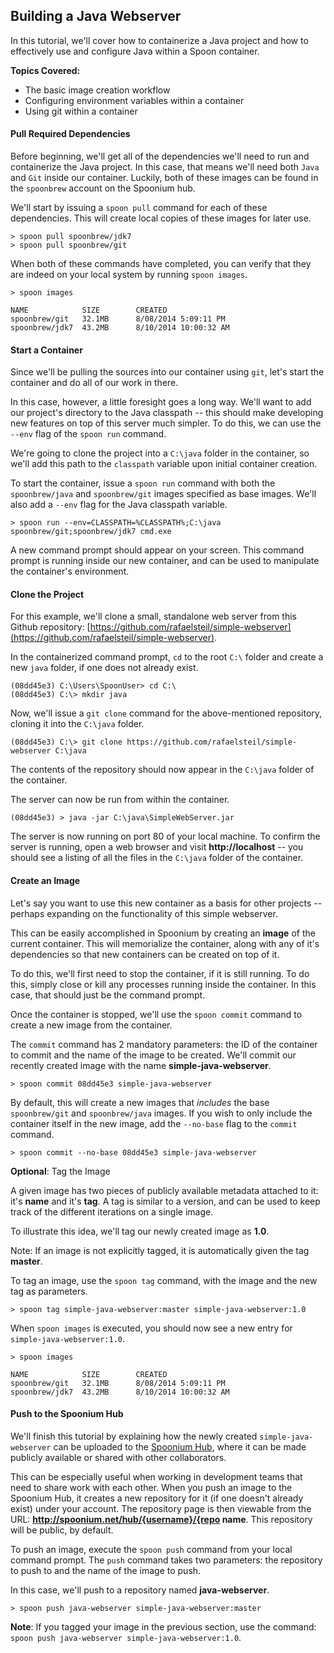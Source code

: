 ## Building a Java Webserver

In this tutorial, we'll cover how to containerize a Java project and how to effectively use and configure Java within a Spoon container. 

**Topics Covered:**

- The basic image creation workflow
- Configuring environment variables within a container
- Using git within a container

#### Pull Required Dependencies

Before beginning, we'll get all of the dependencies we'll need to run and containerize the Java project. In this case, that means we'll need both `Java` and `Git` inside our container. Luckily, both of these images can be found in the `spoonbrew` account on the Spoonium hub. 

We'll start by issuing a `spoon pull` command for each of these dependencies. This will create local copies of these images for later use. 

	> spoon pull spoonbrew/jdk7
	> spoon pull spoonbrew/git

When both of these commands have completed, you can verify that they are indeed on your local system by running `spoon images`. 

	> spoon images

	NAME			SIZE		CREATED
	spoonbrew/git	32.1MB 		8/08/2014 5:09:11 PM
	spoonbrew/jdk7	43.2MB 		8/10/2014 10:00:32 AM


#### Start a Container

Since we'll be pulling the sources into our container using `git`, let's start the container and do all of our work in there. 

In this case, however, a little foresight goes a long way. We'll want to add our project's directory to the Java classpath -- this should make developing new features on top of this server much simpler. To do this, we can use the `--env` flag of the `spoon run` command. 

We're going to clone the project into a `C:\java` folder in the container, so we'll add this path to the `classpath` variable upon initial container creation. 

To start the container, issue a `spoon run` command with both the `spoonbrew/java` and `spoonbrew/git` images specified as base images. We'll also add a `--env` flag for the Java classpath variable. 

	> spoon run --env=CLASSPATH=%CLASSPATH%;C:\java spoonbrew/git;spoonbrew/jdk7 cmd.exe

A new command prompt should appear on your screen. This command prompt is running inside our new container, and can be used to manipulate the container's environment. 

#### Clone the Project

For this example, we'll clone a small, standalone web server from this Github repository: [https://github.com/rafaelsteil/simple-webserver](https://github.com/rafaelsteil/simple-webserver). 

In the containerized command prompt, `cd` to the root `C:\` folder and create a new `java` folder, if one does not already exist. 

	(08dd45e3) C:\Users\SpoonUser> cd C:\
	(08dd45e3) C:\> mkdir java

Now, we'll issue a `git clone` command for the above-mentioned repository, cloning it into the `C:\java` folder. 

	(08dd45e3) C:\> git clone https://github.com/rafaelsteil/simple-webserver C:\java

The contents of the repository should now appear in the `C:\java` folder of the container.

The server can now be run from within the container.

	(08dd45e3) > java -jar C:\java\SimpleWebServer.jar

The server is now running on port 80 of your local machine. To confirm the server is running, open a web browser and visit **http://localhost** -- you should see a listing of all the files in the `C:\java` folder of the container. 

#### Create an Image

Let's say you want to use this new container as a basis for other projects -- perhaps expanding on the functionality of this simple webserver. 

This can be easily accomplished in Spoonium by creating an **image** of the current container. This will memorialize the container, along with any of it's dependencies so that new containers can be created on top of it. 

To do this, we'll first need to stop the container, if it is still running. To do this, simply close or kill any processes running inside the container. In this case, that should just be the command prompt. 

Once the container is stopped, we'll use the `spoon commit` command to create a new image from the container. 

The `commit` command has 2 mandatory parameters: the ID of the container to commit and the name of the image to be created. We'll commit our recently created image with the name **simple-java-webserver**. 

	> spoon commit 08dd45e3 simple-java-webserver

By default, this will create a new images that *includes* the base `spoonbrew/git` and `spoonbrew/java` images. If you wish to only include the container itself in the new image, add the `--no-base` flag to the `commit` command. 

	> spoon commit --no-base 08dd45e3 simple-java-webserver

**Optional**: Tag the Image

A given image has two pieces of publicly available metadata attached to it: it's **name** and it's **tag**. A tag is similar to a version, and can be used to keep track of the different iterations on a single image. 

To illustrate this idea, we'll tag our newly created image as **1.0**.

Note: If an image is not explicitly tagged, it is automatically given the tag **master**. 

To tag an image, use the `spoon tag` command, with the image and the new tag as parameters. 

	> spoon tag simple-java-webserver:master simple-java-webserver:1.0

When `spoon images` is executed, you should now see a new entry for `simple-java-webserver:1.0`.

	> spoon images

	NAME			SIZE		CREATED
	spoonbrew/git	32.1MB 		8/08/2014 5:09:11 PM
	spoonbrew/jdk7	43.2MB 		8/10/2014 10:00:32 AM
    
#### Push to the Spoonium Hub

We'll finish this tutorial by explaining how the newly created `simple-java-webserver` can be uploaded to the [Spoonium Hub](http://spoonium.net/hub), where it can be made publicly available or shared with other collaborators. 

This can be especially useful when working in development teams that need to share work with each other. When you push an image to the Spoonium Hub, it creates a new repository for it (if one doesn't already exist) under your account. The repository page is then viewable from the URL: **http://spoonium.net/hub/{username}/{repo name**. This repository will be public, by default. 

 To push an image, execute the `spoon push` command from your local command prompt. The `push` command takes two parameters: the repository to push to and the name of the image to push. 

In this case, we'll push to a repository named **java-webserver**. 

	> spoon push java-webserver simple-java-webserver:master

**Note**: If you tagged your image in the previous section, use the command: `spoon push java-webserver simple-java-webserver:1.0`. 